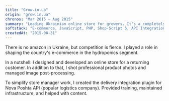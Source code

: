 ```yaml
---
title: "Grow.in.ua"
origin: "grow.in.ua"
chronos: "Mar 2015 – Aug 2015"
summary: "Leading Ukrainian online store for growers. It's a completely redesigned version of the website I built back in 2010. Dark theme, professional product photos."
softstack: "E-commerce, JavaScript, PHP, Shop-Script 5, API Integration, Mobile-first, Graphic Design, UX Design, Product Photography, DevOps, SEO"
createdAt: "2015-08-31"
---
```


There is no amazon in Ukraine, but competition is fierce. I played a role in shaping the country's e-commerce in the hydroponics segment.

In a nutshell: I designed and developed an online store for a returning customer. In addition to that, I shot professional product photos and managed image post-processing.

To simplify store manager work, I created the delivery integration plugin for Nova Poshta API (popular logistics company). Provided training, maintained infrastructure, and helped with content.
